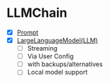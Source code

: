 # LLMChain

- [X] [Prompt](SystemPrompt.md)
- [X] [LargeLanguageModel(LLM)](LargeLanguageModel-LLM.md)
  - [ ] Streaming
  - [ ] Via User Config
  - [ ] with backups/alternatives
  - [ ] Local model support
